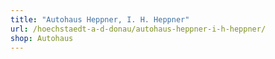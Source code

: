 ```yaml
---
title: "Autohaus Heppner, I. H. Heppner"
url: /hoechstaedt-a-d-donau/autohaus-heppner-i-h-heppner/
shop: Autohaus
---
```


